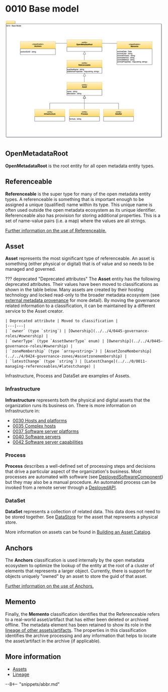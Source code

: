 <!-- SPDX-License-Identifier: CC-BY-4.0 -->
<!-- Copyright Contributors to the Egeria project. -->

# 0010 Base model

![UML](0010-base-model.png)

## OpenMetadataRoot

**OpenMetadataRoot** is the root entity for all open metadata entity types.

## Referenceable

**Referenceable** is the super type for many of the open metadata entity
types. A referenceable is something that is important enough to
be assigned a unique (qualified) name within its type.
This unique name is often used outside the open metadata
ecosystem as its unique identifier.
Referenceable also has provision for storing additional properties.
This is a set of name-value pairs (i.e. a map) where the values are all strings.

[Further information on the use of Referenceable.](/egeria-docs/concepts/referenceable)

## Asset

**Asset** represents the most significant type of referenceable.
An asset is something (either physical or digital) that is of
value and so needs to be managed and governed.

??? deprecated "Deprecated attributes"
    The **Asset** entity has the following deprecated attributes. Their values have been moved to
    classifications as shown in the table below.
    Many assets are created by their hosting technology and locked read-only to the broader metadata
    ecosystem (see [external metadata provenance](../metadata-provenance) for more detail).
    By moving the governance related information to a classification, it can be maintained by a different
    service to the Asset creator.

    | Deprecated attribute | Moved to classification |
    |---|---|
    | `owner` (type `string`) | [Ownership](../../4/0445-governance-roles/#ownership) |
    | `ownerType` (type `AssetOwnerType` enum) | [Ownership](../../4/0445-governance-roles/#ownership) |
    | `zoneMembership` (type `array<string>`) | [AssetZoneMembership](../../4/0424-governance-zones/#assetzonemembership) |
    | `latestChange` (type `string`) | [LatestChange](../../0/0011-managing-referenceables/#latestchange) |

Infrastructure, Process and DataSet are examples of Assets.

### Infrastructure

**Infrastructure** represents both the physical and digital assets that the organization
runs its business on. There is more information on Infrastructure in:

- [0030 Hosts and platforms](0030-hosts-and-platforms.md)
- [0035 Complex hosts](0035-complex-hosts.md)
- [0037 Software server platforms](0037-software-server-platforms.md)
- [0040 Software servers](0040-software-servers.md)
- [0042 Software server capabilities](0042-software-server-capabilities.md)

### Process

**Process** describes a well-defined set of processing steps and decisions that drive a particular
aspect of the organization's business.  Most processes are automated with software
(see [DeployedSoftwareComponent](../../2/0215-software-components/#deployedsoftwarecomponent)) but they may also be a manual procedure.
An automated process can be invoked from a remote server through a [DeployedAPI](../../2/0212-deployed-apis/#deployedapi).

### DataSet

**DataSet** represents a collection of related data.  This data does not need to be stored together.
See [DataStore](../../2/0210-data-stores/#datastore) for the asset that represents a physical store.

More information on assets can be found in [Building an Asset Catalog](../cataloging-assets).

## Anchors

The **Anchors** classification is used internally by the open metadata ecosystem to optimize
the lookup of the entity at the root of a cluster of elements that represents a larger object.
Currently, there is support for objects uniquely "owned" by an asset to store the guid of that asset.

[Further information on the use of Anchors.](/egeria-docs/concepts/anchor)

## Memento

Finally, the **Memento** classification identifies that the Referenceable
refers to a real-world asset/artifact that has either been deleted or archived offline.  The metadata
element has been retained to show its role in the [lineage of other assets/artifacts](../lineage).
The properties in this classification identifies
the archive processing and any information that helps to locate
the asset/artifact in the archive (if applicable).

## More information

* [Assets](../../../open-metadata-implementation/access-services/docs/concepts/assets)
* [Lineage](../lineage)

--8<-- "snippets/abbr.md"

